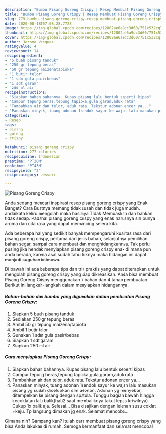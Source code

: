 ```yaml
---
description: "Bumbu Pisang Goreng Crispy | Resep Membuat Pisang Goreng Crispy Yang Mudah Dan Praktis"
title: "Bumbu Pisang Goreng Crispy | Resep Membuat Pisang Goreng Crispy Yang Mudah Dan Praktis"
slug: 779-bumbu-pisang-goreng-crispy-resep-membuat-pisang-goreng-crispy-yang-mudah-dan-praktis
date: 2020-08-18T07:08:28.772Z
image: https://img-global.cpcdn.com/recipes/12802ae6a9dc3d60/751x532cq70/pisang-goreng-crispy-foto-resep-utama.jpg
thumbnail: https://img-global.cpcdn.com/recipes/12802ae6a9dc3d60/751x532cq70/pisang-goreng-crispy-foto-resep-utama.jpg
cover: https://img-global.cpcdn.com/recipes/12802ae6a9dc3d60/751x532cq70/pisang-goreng-crispy-foto-resep-utama.jpg
author: Jerome Vasquez
ratingvalue: 4
reviewcount: 14
recipeingredient:
- "5 buah pisang tanduk"
- "250 gr tepung beras"
- "50 gr tepung maizenatapioka"
- "1 butir telor"
- "1 sdm gula pasirbebas"
- "1 sdt garam"
- "250 ml air"
recipeinstructions:
- "Siapkan bahan bahannya. Kupas pisang lalu bentuk seperti kipas"
- "Campur tepung beras,tepung tapioka,gula,garam,aduk rata"
- "Tambahkan air dan telor, aduk rata. Tekstur adonan encer ya..."
- "Panaskan minyak, tuang adonan 1sendok sayur ke wajan lalu masukan pisang yg sudah dicelupkan dlm adonan. Adonan yg menyebar, ditempelkan ke pisang dengan spatula. Tunggu bagian bawah hingga kecoklatan lalu balik(hati2 saat membaliknya takut lepas kriwilnya) Cukup 1x balik aja. Selesai... Bisa disajikan dengan lelehan susu coklat +keju. Tp langsung dimakan jg enak. Selamat mencoba..."
categories:
- Resep
tags:
- pisang
- goreng
- crispy

katakunci: pisang goreng crispy 
nutrition: 277 calories
recipecuisine: Indonesian
preptime: "PT20M"
cooktime: "PT43M"
recipeyield: "2"
recipecategory: Dessert

---
```



![Pisang Goreng Crispy](https://img-global.cpcdn.com/recipes/12802ae6a9dc3d60/751x532cq70/pisang-goreng-crispy-foto-resep-utama.jpg)

Anda sedang mencari inspirasi resep pisang goreng crispy yang Enak Banget? Cara Buatnya memang tidak susah dan tidak juga mudah. andaikata keliru mengolah maka hasilnya Tidak Memuaskan dan bahkan tidak sedap. Padahal pisang goreng crispy yang enak harusnya sih punya aroma dan cita rasa yang dapat memancing selera kita.

Ada beberapa hal yang sedikit banyak mempengaruhi kualitas rasa dari pisang goreng crispy, pertama dari jenis bahan, selanjutnya pemilihan bahan segar, sampai cara membuat dan menghidangkannya. Tak perlu pusing jika hendak menyiapkan pisang goreng crispy enak di mana pun anda berada, karena asal sudah tahu triknya maka hidangan ini dapat menjadi suguhan istimewa.




Di bawah ini ada beberapa tips dan trik praktis yang dapat diterapkan untuk mengolah pisang goreng crispy yang siap dikreasikan. Anda bisa membuat Pisang Goreng Crispy menggunakan 7 bahan dan 4 tahap pembuatan. Berikut ini langkah-langkah dalam menyiapkan hidangannya.

<!--inarticleads1-->

##### Bahan-bahan dan bumbu yang digunakan dalam pembuatan Pisang Goreng Crispy:

1. Siapkan 5 buah pisang tanduk
1. Sediakan 250 gr tepung beras
1. Ambil 50 gr tepung maizena/tapioka
1. Ambil 1 butir telor
1. Gunakan 1 sdm gula pasir/bebas
1. Siapkan 1 sdt garam
1. Siapkan 250 ml air




<!--inarticleads2-->

##### Cara menyiapkan Pisang Goreng Crispy:

1. Siapkan bahan bahannya. Kupas pisang lalu bentuk seperti kipas
1. Campur tepung beras,tepung tapioka,gula,garam,aduk rata
1. Tambahkan air dan telor, aduk rata. Tekstur adonan encer ya...
1. Panaskan minyak, tuang adonan 1sendok sayur ke wajan lalu masukan pisang yg sudah dicelupkan dlm adonan. Adonan yg menyebar, ditempelkan ke pisang dengan spatula. Tunggu bagian bawah hingga kecoklatan lalu balik(hati2 saat membaliknya takut lepas kriwilnya) Cukup 1x balik aja. Selesai... Bisa disajikan dengan lelehan susu coklat +keju. Tp langsung dimakan jg enak. Selamat mencoba...




Gimana nih? Gampang kan? Itulah cara membuat pisang goreng crispy yang bisa Anda lakukan di rumah. Semoga bermanfaat dan selamat mencoba!
